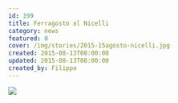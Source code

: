```yaml
---
id: 199
title: Ferragosto al Nicelli
category: news
featured: 0
cover: /img/stories/2015-15agosto-nicelli.jpg
created: 2015-08-13T08:00:00
updated: 2015-08-13T08:00:00
created_by: Filippo
---
```


<div class="flex justify-center items-center">
    <a href="/img/stories/2015-15agosto-nicelli.jpg" target="_blank">
    <img class="w-full max-w-lg mx-4" src="/img/stories/2015-15agosto-nicelli.jpg"/>
    </a>
</div>
